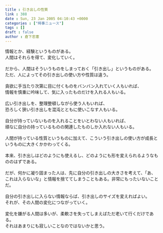 ```yaml
---
title : 引き出しの性質
link : 388
date : Sun, 23 Jan 2005 04:10:43 +0000
categories : ["時事ニュース"]
tags : []
draft : false
author : 倉下忠憲
---
```


情報とか、経験というものがある。<BR>人間はそれらを得て、変化していく。<BR><BR>だから、人間はそういうものをしまっておく「引き出し」というものがある。<BR>ただ、人によってその引き出しの使い方や性質は違う。<BR><BR>貪欲に手当たり次第に目に付くものをバンバン入れていく人もいれば、<BR>情報を慎重に吟味して、気に入ったものだけを入れる人もいる。<BR><BR>広い引き出しを、整理整頓しながら使う人もいれば、<BR>恐ろしく狭い引き出しを混沌とともに使いこなす人もいる。<BR><BR>自分が持っていないものを入れることをいとわない人もいれば、<BR>頑なに自分の持っているものの関連したものしか入れない人もいる。<BR><BR>人間が持っている性質というものに加えて、こういう引き出しの使い方が成長というものに大きくかかわってくる。<BR><BR>本来、引き出しはどのようにも使えるし、どのようにも形を変えられるようなもののはずである。<BR><BR>だが、何かに凝り固まった人は、先に自分の引き出しの大きさを考えて、「あ、これは入らないな」と情報を捨ててしまうこともある。非常にもったいないことだ。<BR><BR>自分の引き出しに入らない情報ならば、引き出しのサイズを変えればよい。<BR>それが、その人間の変化につながっていく。<BR><BR>変化を嫌がる人間は多いが、柔軟さを失ってしまえばただ老いて行くだけである。<BR>それはあまりにも寂しいことなのではないかと思う。<BR><br><br>
